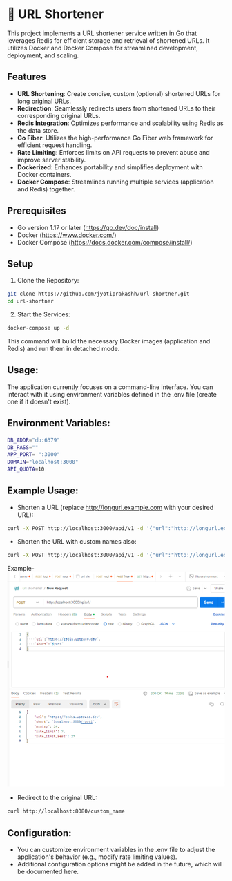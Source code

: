 # 🔗 URL Shortener 

This project implements a URL shortener service written in Go that leverages Redis for efficient storage and retrieval of shortened URLs. It utilizes Docker and Docker Compose for streamlined development, deployment, and scaling.

## Features

- **URL Shortening**: Create concise, custom (optional) shortened URLs for long original URLs.
- **Redirection**: Seamlessly redirects users from shortened URLs to their corresponding original URLs.
- **Redis Integration**: Optimizes performance and scalability using Redis as the data store.
- **Go Fiber**: Utilizes the high-performance Go Fiber web framework for efficient request handling.
- **Rate Limiting**: Enforces limits on API requests to prevent abuse and improve server stability.
- **Dockerized**: Enhances portability and simplifies deployment with Docker containers.
- **Docker Compose**: Streamlines running multiple services (application and Redis) together.

## Prerequisites
- Go version 1.17 or later (https://go.dev/doc/install)
- Docker (https://www.docker.com/)
- Docker Compose (https://docs.docker.com/compose/install/)

## Setup
1. Clone the Repository:
 ```bash
git clone https://github.com/jyotiprakashh/url-shortner.git
cd url-shortner
```
2. Start the Services:
 ```bash
docker-compose up -d
```

This command will build the necessary Docker images (application and Redis) and run them in detached mode.

## Usage:
The application currently focuses on a command-line interface. You can interact with it using environment variables defined in the .env file (create one if it doesn't exist). 

## Environment Variables:
```bash
DB_ADDR="db:6379"
DB_PASS=""
APP_PORT= ":3000"
DOMAIN="localhost:3000"
API_QUOTA=10
```

## Example Usage:
- Shorten a URL (replace http://longurl.example.com with your desired URL):
```bash
curl -X POST http://localhost:3000/api/v1 -d '{"url":"http://longurl.example.com"}'
```

- Shorten the URL with custom names also:
```bash
curl -X POST http://localhost:3000/api/v1 -d '{"url":"http://longurl.example.com", "short":"custom_name"}'
```
Example-
![alt text](https://github.com/jyotiprakashh/url-shortner/blob/main/Screenshot.png?raw=true)


- Redirect to the original URL:
```bash
curl http://localhost:8080/custom_name
```


## Configuration:
- You can customize environment variables in the .env file to adjust the application's behavior (e.g., modify rate limiting values).
- Additional configuration options might be added in the future, which will be documented here.
